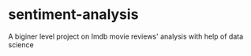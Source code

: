 # sentiment-analysis
A biginer level project on Imdb movie reviews' analysis with help of data science

